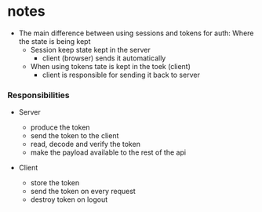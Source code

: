 # notes

-   The main difference between using sessions and tokens for auth: Where the state is being kept
    -   Session keep state kept in the server
        -   client (browser) sends it automatically
    -   When using tokens tate is kept in the toek (client)
        -   client is responsible for sending it back to server

### Responsibilities

-   Server

    -   produce the token
    -   send the token to the client
    -   read, decode and verify the token
    -   make the payload available to the rest of the api

-   Client
    -   store the token
    -   send the token on every request
    -   destroy token on logout
